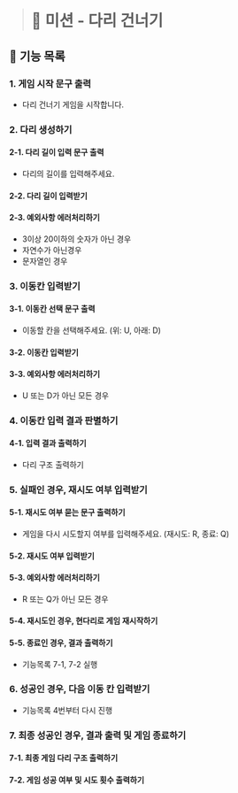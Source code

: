 > # 🌉 미션 - 다리 건너기

## 📌 기능 목록

### 1. 게임 시작 문구 출력
- 다리 건너기 게임을 시작합니다.

### 2. 다리 생성하기

#### 2-1. 다리 길이 입력 문구 출력
- 다리의 길이를 입력해주세요.

#### 2-2. 다리 길이 입력받기

#### 2-3. 예외사항 에러처리하기
- 3이상 20이하의 숫자가 아닌 경우
- 자연수가 아닌경우
- 문자열인 경우

### 3. 이동칸 입력받기

#### 3-1. 이동칸 선택 문구 출력
- 이동할 칸을 선택해주세요. (위: U, 아래: D)

#### 3-2. 이동칸 입력받기

#### 3-3. 예외사항 에러처리하기
- U 또는 D가 아닌 모든 경우

### 4. 이동칸 입력 결과 판별하기

#### 4-1. 입력 결과 출력하기
- 다리 구조 출력하기

### 5. 실패인 경우, 재시도 여부 입력받기

#### 5-1. 재시도 여부 묻는 문구 출력하기
- 게임을 다시 시도할지 여부를 입력해주세요. (재시도: R, 종료: Q)

#### 5-2. 재시도 여부 입력받기

#### 5-3. 예외사항 에러처리하기
- R 또는 Q가 아닌 모든 경우

#### 5-4. 재시도인 경우, 현다리로 게임 재시작하기

#### 5-5. 종료인 경우, 결과 출력하기
- 기능목록 7-1, 7-2 실행

### 6. 성공인 경우, 다음 이동 칸 입력받기
- 기능목록 4번부터 다시 진행

### 7. 최종 성공인 경우, 결과 출력 및 게임 종료하기

#### 7-1. 최종 게임 다리 구조 출력하기

#### 7-2. 게임 성공 여부 및 시도 횟수 출력하기